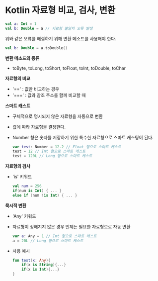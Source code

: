 # Kotlin 자료형 비교, 검사, 변환

```kotlin
val a: Int = 1
val b: Double = a // 자료형 불일치 오류 발생
```

위와 같은 오류를 해결하기 위해 변환 메소드를 사용해야 한다.

```kotlin
val b: Double = a.toDouble()
```

**변환 메소드의 종류**

- toByte, toLong, toShort, toFloat, toInt, toDouble, toChar

**자료형의 비교**

- '==' : 값만 비교하는 경우
- '===' : 값과 참조 주소를 함께 비교할 때

**스마트 캐스트**

- 구체적으로 명시되지 않은 자료형을 자동으로 변환

- 값에 따라 자료형을 결정한다.

- Number 형은 숫자를 저장하기 위한 특수한 자료형으로 스마트 캐스팅이 된다.

  ```kotlin
  var test: Number = 12.2 // Float 형으로 스마트 캐스트
  test = 12 // Int 형으로 스마트 캐스트
  test = 120L // Long 형으로 스마트 캐스트
  ```

**자료형의 검사**

- 'is' 키워드

  ```kotlin
  val num = 256
  if(num is Int) { ... }
  else if (num !is Int) { ... }
  ```

**묵시적 변환**

- 'Any' 키워드

- 자료형이 정해지지 않은 경우 언제든 필요한 자료형으로 자동 변환

  ```kotlin
  var a: Any = 1 // Int 형으로 스마트 캐스트
  a = 20L // Long 형으로 스마트 캐스트
  ```

- 사용 예시

  ```kotlin
  fun test(x: Any){
      if(x is String){...}
      if(x is Int){...}
  }
  ```

  